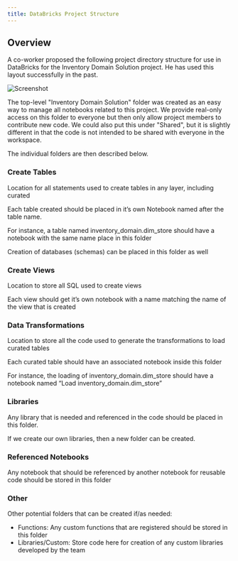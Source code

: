 ```yaml
---
title: DataBricks Project Structure
---
```


## Overview

A co-worker proposed the following project directory structure for use in DataBricks for the Inventory Domain Solution project.  He has used this layout successfully in the past.

![Screenshot](databricks/assets/project-layout.png)

The top-level "Inventory Domain Solution" folder was created as an easy way to manage all notebooks related to this project.  We provide real-only access on this folder to everyone but then only allow project members to contribute new code.  We could also put this under "Shared", but it is slightly different in that the code is not intended to be shared with everyone in the workspace.

The individual folders are then described below.

### Create Tables

Location for all statements used to create tables in any layer, including curated

Each table created should be placed in it’s own Notebook named after the table name.

For instance, a table named inventory_domain.dim_store should have a notebook with the same name place in this folder

Creation of databases (schemas) can be placed in this folder as well

### Create Views

Location to store all SQL used to create views

Each view should get it’s own notebook with a name matching the name of the view that is created

### Data Transformations

Location to store all the code used to generate the transformations to load curated tables

Each curated table should have an associated notebook inside this folder

For instance, the loading of inventory_domain.dim_store should have a notebook named “Load inventory_domain.dim_store”

### Libraries

Any library that is needed and referenced in the code should be placed in this folder.

If we create our own libraries, then a new folder can be created.

### Referenced Notebooks

Any notebook that should be referenced by another notebook for reusable code should be stored in this folder

### Other

Other potential folders that can be created if/as needed:

* Functions: Any custom functions that are registered should be stored in this folder
* Libraries/Custom: Store code here for creation of any custom libraries developed by the team
